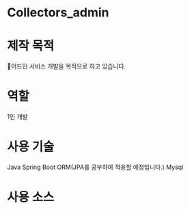 # Collectors_admin

# 제작 목적
어드민 서비스 개발을 목적으로 하고 있습니다.

# 역할
1인 개발

# 사용 기술
Java
Spring Boot
ORM(JPA를 공부하여 적용할 예정입니다.)
Mysql

# 사용 소스

